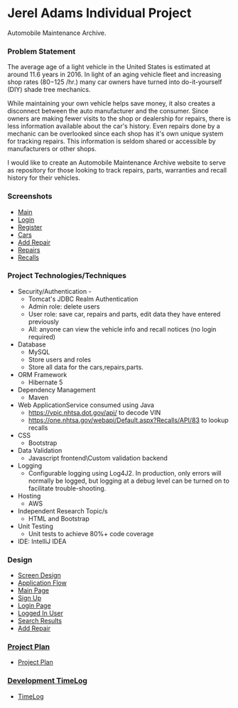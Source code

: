 # Jerel Adams Individual Project

Automobile Maintenance Archive.

### Problem Statement

The average age of a light vehicle in the United States is estimated at around 11.6 years in 2016. In light of an aging vehicle fleet and increasing shop rates ($80-$125 /hr.) many car owners have turned into do-it-yourself (DIY) shade tree mechanics.

While maintaining your own vehicle helps save money, it also creates a disconnect between the auto manufacturer and the consumer. Since owners are making fewer visits to the shop or dealership for repairs, there is less information available about the car's history. Even repairs done by a mechanic can be overlooked since each shop has it's own unique system for tracking repairs. This information is seldom shared or accessible by manufacturers or other shops.

I would like to create an Automobile Maintenance Archive website to serve as repository for those looking to track repairs, parts, warranties and recall history for their vehicles.

### Screenshots

* [Main](Images/MainScreen.jpg)
* [Login](Images/LoginScreen.jpg)
* [Register](Images/RegisterScreen.jpg)
* [Cars](Images/CarsScreen.jpg)
* [Add Repair](Images/AddRepairScreen.jpg)
* [Repairs](Images/RepairsScreen.jpg)
* [Recalls](Images/RecallsScreen.jpg)


### Project Technologies/Techniques

* Security/Authentication -
  * Tomcat's JDBC Realm Authentication
  * Admin role: delete users
  * User role: save car, repairs and parts, edit data they have entered previously
  * All: anyone can view the vehicle info and recall notices (no login required)
* Database
  * MySQL
  * Store users and roles
  * Store all data for the cars,repairs,parts.
* ORM Framework
  * Hibernate 5
* Dependency Management
  * Maven
* Web ApplicationService consumed using Java
  * https://vpic.nhtsa.dot.gov/api/ to decode VIN
  * https://one.nhtsa.gov/webapi/Default.aspx?Recalls/API/83 to lookup recalls
* CSS
  * Bootstrap
* Data Validation
  * Javascript frontend\Custom validation backend
* Logging
  * Configurable logging using Log4J2. In production, only errors will normally be logged, but logging at a debug level can be turned on to facilitate trouble-shooting.
* Hosting
  * AWS
* Independent Research Topic/s
  * HTML and Bootstrap
* Unit Testing
  * Unit tests to achieve 80%+ code coverage
* IDE: IntelliJ IDEA


### Design

* [Screen Design](DesignDocuments/WireFrames/Main.png)
* [Application Flow](DesignDocuments/applicationFlow.md)
* [Main Page](Images/Main.png)
* [Sign Up](Images/SignUp.png)
* [Login Page](Images/Login.png)
* [Logged In User](Images/LoggedInUser.png)
* [Search Results](Images/SearchResults.png)
* [Add Repair](Images/AddRepair.png)

### [Project Plan](ProjectPlan.md)

* [Project Plan](ProjectPlan.md)

### [Development TimeLog](TimeLog.md)

* [TimeLog](TimeLog.md)